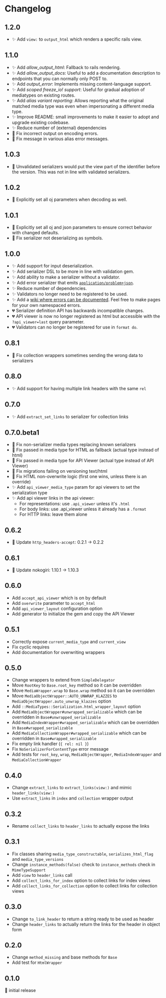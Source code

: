 # Changelog

## 1.2.0

- ✨ Add `view:` to `output_html` which renders a specific rails view.

## 1.1.0

- ✨ Add _allow_output_html_: Fallback to rails rendering.
- ✨ Add _allow_output_docs_: Useful to add a documentation description to endpoints that you can normally only POST to.
- ✨ Add _output_error_: Implements missing content-language support.
- ✨ Add _scoped freeze_io! support_: Useful for gradual adoption of mediatypes on existing routes.
- ✨ Add _alias variant reporting_: Allows reporting what the original matched media type was even when impersonating a different media type.
- ✨ Improve README: small improvements to make it easier to adopt and upgrade existing codebase.
- ✨ Reduce number of (external) dependencies
- 🐛 Fix incorrect output on encoding errors.
- 🐛 Fix message in various alias error messages.

## 1.0.3

- 🐛 Unvalidated serializers would put the view part of the identifier before the version. This was not in line with validated serializers.

## 1.0.2

- 🐛 Explicitly set all oj parameters when decoding as well.

## 1.0.1

- 🐛 Explicitly set all oj and json parameters to ensure correct behavior with changed defaults.
- 🐛 Fix serializer not deserializing as symbols.

## 1.0.0

- ✨ Add support for input deserialization.
- ✨ Add serializer DSL to be more in line with validation gem.
- ✨ Add ability to make a serializer without a validator.
- ✨ Add error serializer that emits [`application/problem+json`](https://tools.ietf.org/html/rfc7231).
- ✨ Reduce number of dependencies.
- ✨ Validators no longer need to be registered to be used.
- ✨ Add a [wiki where errors can be documented](https://docs.delftsolutions.nl). Feel free to make pages for your own namespaced errors.
- 💔 Serializer definition API has backwards incompatible changes.
- 💔 API viewer is now no longer registered as html but accessible with the `?api_viewer=last` query parameter.
- 💔 Validators can no longer be registered for use in `format do`.

## 0.8.1

- 🐛 Fix collection wrappers sometimes sending the wrong data to serializers

## 0.8.0

- ✨ Add support for having multiple link headers with the same `rel`

## 0.7.0

- ✨ Add `extract_set_links` to serializer for collection links

## 0.7.0.beta1

- 🐛 Fix non-serializer media types replacing known serializers
- 🐛 Fix passed in media type for HTML as fallback (actual type instead of html)
- 🐛 Fix passed in media type for API Viewer (actual type instead of API Viewer)
- 🐛 Fix migrations failing on versioning text/html
- 🐛 Fix HTML non-overwrite logic (first one wins, unless there is an override)
- ✨ Add `api_viewer_media_type` param for api viewers to set the serialization type
- ✨ Add api viewer links in the api viewer:
  - For representations: use `.api_viewer` unless it's `.html`
  - For body links: use .api_viewer unless it already has a `.format`
  - For HTTP links: leave them alone

## 0.6.2

- 🐛 Update `http_headers-accept`: 0.2.1 → 0.2.2

## 0.6.1

- 🚨 Update nokogiri: 1.10.1 → 1.10.3

## 0.6.0

- Add `accept_api_viewer` which is on by default
- Add `overwrite` parameter to `accept_html`
- Add `api_viewer_layout` configuration option
- Add generator to initialize the gem and copy the API Viewer

## 0.5.1

- Correctly expose `current_media_type` and `current_view`
- Fix cyclic requires
- Add documentation for overwriting wrappers

## 0.5.0

- Change wrappers to extend from `SimpleDelegator`
- Move `RootKey` to `Base.root_key` method so it can be overridden
- Move `MediaWrapper.wrap` to `Base.wrap` method so it can be overridden
- Move `MediaObjectWrapper::AUTO_UNWRAP_KLAZZES` to `MediaObjectWrapper.auto_unwrap_klazzes` option
- Add `::MediaTypes::Serialization.html_wrapper_layout` option
- Add `MediaObjectWrapper#unwrapped_serializable` which can be overridden in `Base#unwrapped_serializable`
- Add `MediaIndexWrapper#wrapped_serializable` which can be overridden in `Base#wrapped_serializable`
- Add `MediaCollectionWrapper#wrapped_serializable` which can be overridden in `Base#wrapped_serializable`
- Fix empty link handler (`{ rel: nil }`)
- Fix `NoSerializerForContentType` error message
- Add tests for `root_key`, `wrap`, `MediaObjectWrapper`, `MediaIndexWrapper` and `MediaCollectionWrapper`

## 0.4.0

- Change `extract_links` to `extract_links(view:)` and mimic `header_links(view:)`
- Use `extract_links` in `index` and `collection` wrapper output

## 0.3.2

- Rename `collect_links` to `header_links` to actually expose the links

## 0.3.1

- Fix classes sharing `media_type_constructable`, `serializes_html_flag` and `media_type_versions`
- Change `instance_methods(false)` check to `instance_methods` check in `MimeTypeSupport`
- Add `view` to `header_links` call
- Add `collect_links_for_index` option to collect links for index views
- Add `collect_links_for_collection` option to collect links for collection views

## 0.3.0

- Change `to_link_header` to return a string ready to be used as header
- Change `header_links` to actually return the links for the header in object form

## 0.2.0

- Change `method_missing` and base methods for `Base`
- Add test for `HtmlWrapper`

## 0.1.0

:baby: initial release

